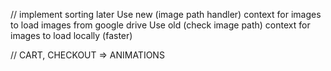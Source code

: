 // implement sorting later
Use new (image path handler) context for images to load images from google drive 
Use old (check image path) context for images to load locally (faster)

// CART, CHECKOUT => ANIMATIONS